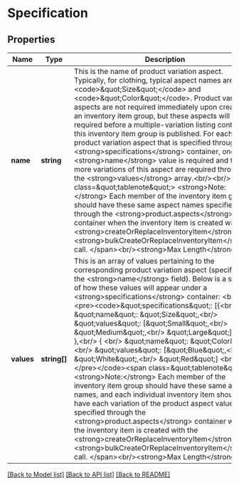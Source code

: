 # Specification

## Properties
Name | Type | Description | Notes
------------ | ------------- | ------------- | -------------
**name** | **string** | This is the name of product variation aspect. Typically, for clothing, typical aspect names are &lt;code&gt;\&quot;Size\&quot;&lt;/code&gt; and &lt;code&gt;\&quot;Color\&quot;&lt;/code&gt;. Product variation aspects are not required immediately upon creating an inventory item group, but these aspects will be required before a multiple-variation listing containing this inventory item group is published. For each product variation aspect that is specified through the &lt;strong&gt;specifications&lt;/strong&gt; container, one &lt;strong&gt;name&lt;/strong&gt; value is required and two or more variations of this aspect are required through the &lt;strong&gt;values&lt;/strong&gt; array.&lt;br/&gt;&lt;br/&gt; &lt;span class&#x3D;\&quot;tablenote\&quot;&gt; &lt;strong&gt;Note:&lt;/strong&gt; Each member of the inventory item group should have these same aspect names specified through the &lt;strong&gt;product.aspects&lt;/strong&gt; container when the inventory item is created with the &lt;strong&gt;createOrReplaceInventoryItem&lt;/strong&gt; or &lt;strong&gt;bulkCreateOrReplaceInventoryItem&lt;/strong&gt; call. &lt;/span&gt;&lt;br/&gt;&lt;strong&gt;Max Length&lt;/strong&gt;: 40 | [optional] 
**values** | **string[]** | This is an array of values pertaining to the corresponding product variation aspect (specified in the &lt;strong&gt;name&lt;/strong&gt; field). Below is a sample of how these values will appear under a &lt;strong&gt;specifications&lt;/strong&gt; container: &lt;br/&gt; &lt;pre&gt;&lt;code&gt;\&quot;specifications\&quot;: [{&lt;br/&gt; \&quot;name\&quot;: \&quot;Size\&quot;,&lt;br/&gt; \&quot;values\&quot;: [\&quot;Small\&quot;,&lt;br/&gt; \&quot;Medium\&quot;,&lt;br/&gt; \&quot;Large\&quot;]&lt;br/&gt; },&lt;br/&gt; { &lt;br/&gt; \&quot;name\&quot;: \&quot;Color\&quot;,&lt;br/&gt; \&quot;values\&quot;: [\&quot;Blue\&quot;,&lt;br/&gt; \&quot;White\&quot;,&lt;br/&gt; \&quot;Red\&quot;] &lt;br/&gt; }] &lt;/pre&gt;&lt;/code&gt;&lt;span class&#x3D;\&quot;tablenote\&quot;&gt; &lt;strong&gt;Note:&lt;/strong&gt; Each member of the inventory item group should have these same aspect names, and each individual inventory item should have each variation of the product aspect values specified through the &lt;strong&gt;product.aspects&lt;/strong&gt; container when the inventory item is created with the &lt;strong&gt;createOrReplaceInventoryItem&lt;/strong&gt; or &lt;strong&gt;bulkCreateOrReplaceInventoryItem&lt;/strong&gt; call. &lt;/span&gt;&lt;br/&gt;&lt;strong&gt;Max Length&lt;/strong&gt;: 50 | [optional] 

[[Back to Model list]](../../README.md#documentation-for-models) [[Back to API list]](../../README.md#documentation-for-api-endpoints) [[Back to README]](../../README.md)

